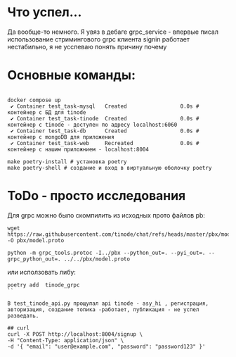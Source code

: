 # Что успел...
Да вообще-то немного.
Я увяз в дебаге grpc_service - впервые писал использование стримингового grpc клиента
signin работает нестабильно, я не усспеваю понять причину почему

# Основные команды:
```

docker compose up 
 ✔ Container test_task-mysql   Created                 0.0s # контейнер с БД для tinode
 ✔ Container test_task-tinode  Created                 0.0s # контейнер с tinode - доступен по адресу localhost:6060
 ✔ Container test_task-db      Created                 0.0s # контейнер с mongoDB для приложения
 ✔ Container test_task-web     Recreated               0.0s # контейнер с нашим приложнием - localhost:8004

make poetry-install # установка poetry
make poetry-shell # создание и вход в виртуальную оболочку poetry

```

# ToDo - просто исследования 
Для grpc можно было скомпилить из исходных прото файлов pb:
```
wget https://raw.githubusercontent.com/tinode/chat/refs/heads/master/pbx/model.proto -O pbx/model.proto

python -m grpc_tools.protoc -I../pbx --python_out=. --pyi_out=. --grpc_python_out=. ../../pbx/model.proto
```
или исползовать либу:
```
poetry add  tinode_grpc
``

В test_tinode_api.py прощупал api tinode - asy_hi , регистрация, авторизация, создание топика -работает, публикация - не успел разведать.

## curl
curl -X POST http://localhost:8004/signup \
-H "Content-Type: application/json" \
-d '{ "email": "user@example.com", "password": "password123" }'